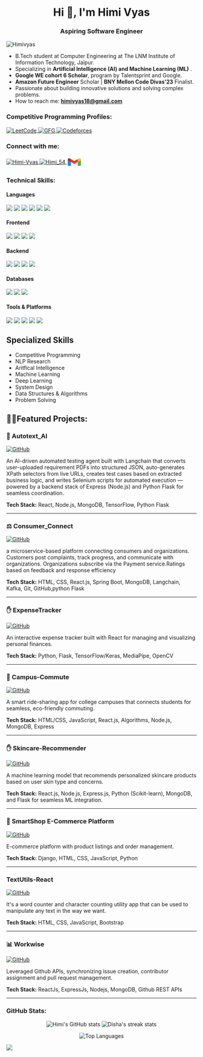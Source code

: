 <h1 align="center">Hi 👋, I'm Himi Vyas</h1>
<h3 align="center">Aspiring Software Engineer</h3>

<p align="left"> <img src="https://komarev.com/ghpvc/?username=Himivyas&label=Profile%20views&color=0e75b6&style=flat" alt="Himivyas" /> </p>

-  B.Tech student at Computer Engineering at The LNM Institute of Information Technology, Jaipur.
-  Specializing in **Artificial Intelligence (AI) and Machine Learning (ML)** .
-  **Google WE cohort 6 Scholar**, program by Talentsprint and Google.
-  **Amazon Future Engineer** Scholar | **BNY Mellon Code Divas'23** Finalist.
-  Passionate about building innovative solutions and solving complex problems.
-  How to reach me: **himivyas18@gmail.com**

<h3 align="left">Competitive Programming Profiles:</h3>
<p align="left">
  <a href="https://leetcode.com/u/Himi_Vyas/" target="blank">
    <img align="center" src="https://img.shields.io/badge/LeetCode-1808_max_(Top_15%25)-orange?style=for-the-badge&logo=leetcode" alt="LeetCode"/>
  </a>
  <a href="https://auth.geeksforgeeks.org/user/himi" target="blank">
    <img align="center" src="https://img.shields.io/badge/GeeksforGeeks-Top_1%25-brightgreen?style=for-the-badge&logo=geeksforgeeks" alt="GFG"/>
  </a>
  <a href="https://codeforces.com/profile/Himi_Vyas" target="blank">
    <img align="center" src="https://img.shields.io/badge/Codeforces-1008_max-blue?style=for-the-badge&logo=codeforces" alt="Codeforces"/>
  </a>
</p>

<h3 align="left">Connect with me:</h3>
<p align="left">
  <a href="https://www.linkedin.com/in/himi-vyas/" target="blank">
    <img align="center" src="https://raw.githubusercontent.com/rahuldkjain/github-profile-readme-generator/master/src/images/icons/Social/linked-in-alt.svg" alt="Himi-Vyas" height="30" width="40"/>
  </a>
  <a href="https://x.com/Himi_54" target="blank">
    <img align="center" src="https://raw.githubusercontent.com/rahuldkjain/github-profile-readme-generator/master/src/images/icons/Social/twitter.svg" alt="Himi_54" height="30" width="40"/>
  </a>
  <a href="mailto:himivyas18@gmail.com">
    <img align="center" src="https://raw.githubusercontent.com/rahuldkjain/github-profile-readme-generator/master/src/images/icons/Social/gmail.svg" alt="email" height="30" width="40"/>
  </a>
</p>

<h3 align="left">Technical Skills:</h3>

<h4>Languages</h4>
<p align="left">
  <img src="https://img.shields.io/badge/C++-00599C?style=for-the-badge&logo=c%2B%2B&logoColor=white"/>
  <img src="https://img.shields.io/badge/C-A8B9CC?style=for-the-badge&logo=c&logoColor=black"/>
  <img src="https://img.shields.io/badge/Python-3776AB?style=for-the-badge&logo=python&logoColor=white"/>
  <img src="https://img.shields.io/badge/Java-007396?style=for-the-badge&logo=java&logoColor=white"/>
  <img src="https://img.shields.io/badge/JavaScript-F7DF1E?style=for-the-badge&logo=javascript&logoColor=black"/>
  <img src="https://img.shields.io/badge/PHP-777BB4?style=for-the-badge&logo=php&logoColor=white"/>
</p>

<h4>Frontend</h4>
<p align="left">
  <img src="https://img.shields.io/badge/React-61DAFB?style=for-the-badge&logo=react&logoColor=black"/>
  <img src="https://img.shields.io/badge/HTML5-E34F26?style=for-the-badge&logo=html5&logoColor=white"/>
  <img src="https://img.shields.io/badge/CSS3-1572B6?style=for-the-badge&logo=css3&logoColor=white"/>
  <img src="https://img.shields.io/badge/Bootstrap-7952B3?style=for-the-badge&logo=bootstrap&logoColor=white"/>
</p>

<h4>Backend</h4>
<p align="left">
  <img src="https://img.shields.io/badge/Node.js-339933?style=for-the-badge&logo=nodedotjs&logoColor=white"/>
  <img src="https://img.shields.io/badge/Spring_Boot-6DB33F?style=for-the-badge&logo=spring&logoColor=white"/>
  <img src="https://img.shields.io/badge/Django-092E20?style=for-the-badge&logo=django&logoColor=white"/>
  <img src="https://img.shields.io/badge/Express.js-000000?style=for-the-badge&logo=express&logoColor=white"/>
</p>

<h4>Databases</h4>
<p align="left">
  <img src="https://img.shields.io/badge/MySQL-4479A1?style=for-the-badge&logo=mysql&logoColor=white"/>
  <img src="https://img.shields.io/badge/MongoDB-47A248?style=for-the-badge&logo=mongodb&logoColor=white"/>
  <img src="https://img.shields.io/badge/Oracle-F80000?style=for-the-badge&logo=oracle&logoColor=white"/>
</p>

<h4>Tools & Platforms</h4>
<p align="left">
  <img src="https://img.shields.io/badge/Git-F05032?style=for-the-badge&logo=git&logoColor=white"/>
  <img src="https://img.shields.io/badge/AWS-232F3E?style=for-the-badge&logo=amazonaws&logoColor=white"/>
  <img src="https://img.shields.io/badge/Docker-2496ED?style=for-the-badge&logo=docker&logoColor=white"/>
  <img src="https://img.shields.io/badge/Linux-FCC624?style=for-the-badge&logo=linux&logoColor=black"/>
  <img src="https://img.shields.io/badge/Postman-FF6C37?style=for-the-badge&logo=postman&logoColor=white"/>
</p>

## Specialized Skills
- Competitive Programming
- NLP Research
- Aritfical Intelligence
- Machine Learning
- Deep Learning
- System Design
- Data Structures & Algorithms
- Problem Solving

## 👨‍💻Featured Projects:

### 🌱 Autotext_AI
[![GitHub](https://img.shields.io/badge/GitHub-View_Code-black?style=for-the-badge&logo=github)](https://github.com/Himivyas/Autotext_AI-)

An AI-driven automated testing agent built with Langchain that converts user-uploaded requirement PDFs into structured
JSON, auto-generates XPath selectors from live URLs, creates test cases based on extracted business logic, and writes Selenium scripts for automated
execution — powered by a backend stack of Express (Node.js) and Python Flask for seamless coordination.

**Tech Stack:** React, Node.js, MongoDB, TensorFlow, Python Flask

---

### ⚖️ Consumer_Connect

[![GitHub](https://img.shields.io/badge/GitHub-View_Code-black?style=for-the-badge&logo=github)](https://github.com/Himivyas/Consumer_Connect)


a microservice-based platform connecting consumers and organizations. Customers post complaints, track progress, and
communicate with organizations. Organizations subscribe via the Payment service.Ratings based on feedback and response efficiency

**Tech Stack:** HTML, CSS, React.js, Spring Boot, MongoDB, Langchain, Kafka, Git, GitHub,python Flask

---

### ✋ ExpenseTracker
[![GitHub](https://img.shields.io/badge/GitHub-View_Code-black?style=for-the-badge&logo=github)](https://github.com/Himivyas/ExpenseTracker)

An interactive expense tracker built with React for managing and visualizing personal finances.

**Tech Stack:** Python, Flask, TensorFlow/Keras, MediaPipe, OpenCV

---

### 🏫 Campus-Commute
[![GitHub](https://img.shields.io/badge/GitHub-View_Code-black?style=for-the-badge&logo=github)](https://github.com/Himivyas/Campus-Commute)

A smart ride-sharing app for college campuses that connects students for seamless, eco-friendly commuting.

**Tech Stack:** HTML/CSS, JavaScript, React.js, Algorithms, Node.js, MongoDB, Express

---


### ✋ Skincare-Recommender
[![GitHub](https://img.shields.io/badge/GitHub-View_Code-black?style=for-the-badge&logo=github)](https://github.com/Himivyas/-skincare-recommender)

A machine learning model that recommends personalized skincare products based on user skin type and concerns.

**Tech Stack:**  React.js, Node.js, Express.js, Python (Scikit-learn), MongoDB, and Flask for seamless ML integration.


---

### 🛒 SmartShop E-Commerce Platform
[![GitHub](https://img.shields.io/badge/GitHub-View_Code-black?style=for-the-badge&logo=github)](https://github.com/Himivyas/Ecommerce_website)

E-commerce platform with product listings and order management.

**Tech Stack:** Django, HTML, CSS, JavaScript, Python

---

###  TextUtils-React
[![GitHub](https://img.shields.io/badge/GitHub-View_Code-black?style=for-the-badge&logo=github)](https://github.com/Himivyas/TextUtils-React)

It's a word counter and character counting utility app that can be used to manipulate any text in the way we want.

**Tech Stack:** HTML, CSS, JavaScript, Bootstrap

---


### 📊 Workwise
[![GitHub](https://img.shields.io/badge/GitHub-View_Code-black?style=for-the-badge&logo=github)](https://github.com/Himivyas/Workwise)

Leveraged Github APIs, synchronizing issue creation, contributor assignment and pull request management.

**Tech Stack:** ReactJs, ExpressJs, Nodejs, MongoDB, Github REST APIs 

---
<h3 align="left">GitHub Stats:</h3>

<p align="center">
  <img src="https://github-readme-stats.vercel.app/api?username=Himivyas&show_icons=true&theme=radical&hide_border=true" alt="Himi's GitHub stats" width="48%"/>
  <img src="https://github-readme-streak-stats.herokuapp.com/?user=Himivyas&theme=radical&hide_border=true" alt="Disha's streak stats" width="48%"/>
</p>

<p align="center">
  <img src="https://github-readme-stats.vercel.app/api/top-langs/?username=Himivyas&layout=compact&theme=radical&hide_border=true" alt="Top Languages" width="48%"/>
</p>

<img src="https://github-profile-trophy.vercel.app/?username=Himivyas">
